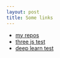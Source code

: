 ```yaml
---
layout: post
title: Some links
---
```


- [my repos](https://github.com/ronniebnorth)
- [three js test](https://ronniebnorth.github.io/three-test.html)
- [deep learn test](https://ronniebnorth.github.io/dl-test.html)
